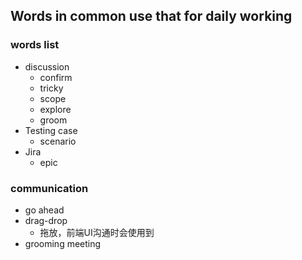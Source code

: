 ## Words in common use that for daily working

### words list
- discussion
  - confirm
  - tricky
  - scope
  - explore
  - groom
- Testing case
  - scenario
- Jira
  - epic

### communication
- go ahead
- drag-drop
  - 拖放，前端UI沟通时会使用到
- grooming meeting
